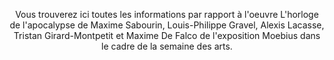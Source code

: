 <p align=center>Vous trouverez ici toutes les informations par rapport à l'oeuvre L'horloge de l'apocalypse de Maxime Sabourin, Louis-Philippe Gravel, Alexis Lacasse, Tristan Girard-Montpetit et Maxime De Falco de l'exposition Moebius dans le cadre de la semaine des arts.
